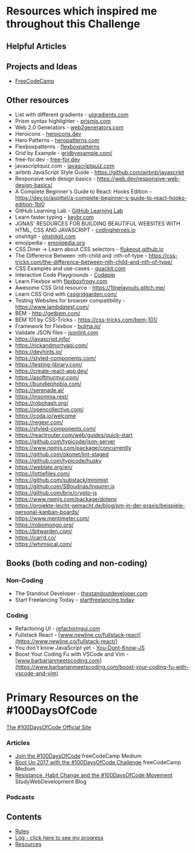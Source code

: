 # Resources which inspired me throughout this Challenge

## Helpful Articles

## Projects and Ideas

- [FreeCodeCamp](https://www.freecodecamp.com)

## Other resources

- List with different gradients - [uigradients.com](https://uigradients.com/)
- Prism syntax highlighter - [prismjs.com](https://prismjs.com/)
- Web 2.0 Generators - [web2generators.com](https://www.web2generators.com/)
- Heroicons - [heroicons.dev](https://heroicons.dev/)
- Hero Patterns - [heropatterns.com](https://www.heropatterns.com/)
- Flexboxpatterns - [flexboxpatterns](https://www.flexboxpatterns.com/)
- Grid by Example - [gridbyexample.com/](https://gridbyexample.com/)
- free-for.dev - [free-for.dev](https://free-for.dev/)
- javascriptquiz.com - [javascriptquiz.com](https://javascriptquiz.com/)
- airbnb JavaScript Style Guide - https://github.com/airbnb/javascript
- Responsive web design basics - https://web.dev/responsive-web-design-basics/
- A Complete Beginner's Guide to React: Hooks Edition - https://dev.to/aspittel/a-complete-beginner-s-guide-to-react-hooks-edition-1bi0
- GitHub Learning Lab - [GitHub Learning Lab](https://lab.github.com/)
- Learn faster typing - [keybr.com](https://www.keybr.com/)
- JONAS' RESOURCES FOR BUILDING BEAUTIFUL WEBSITES WITH HTML, CSS AND JAVASCRIPT - [codingheroes.io](http://codingheroes.io/resources/)
- ohshitgit - [ohshitgit.com](https://ohshitgit.com/)
- emojipedia - [emojipedia.org](https://emojipedia.org/)
- CSS Diner -> Learn about CSS selectors - [flukeout.github.io](https://flukeout.github.io/)
- The Difference Between :nth-child and :nth-of-type - https://css-tricks.com/the-difference-between-nth-child-and-nth-of-type/
- CSS Examples and use-cases - [quackit.com](https://www.quackit.com/css/examples/)
- Interactive Code Playgrounds - [Codepip](https://codepip.com/)
- Learn Flexbox with [flexboxfrogy.com](https://flexboxfroggy.com/)
- Awesome CSS Grid resource - https://1linelayouts.glitch.me/
- Learn CSS Grid with [cssgridgarden.com/](https://cssgridgarden.com/)
- Testing Websites for browser compatibility - https://www.lambdatest.com/
- BEM - http://getbem.com/
- BEM 101 by CSS-Tricks - https://css-tricks.com/bem-101/
- Framework for Flexbox - [bulma.io/](https://bulma.io/)
- Validate JSON files - [jsonlint.com](https://jsonlint.com/)
- https://javascript.info/
- https://rickandmortyapi.com/
- https://devhints.io/
- https://styled-components.com/
- https://testing-library.com/
- https://create-react-app.dev/
- https://asoftmurmur.com/
- https://bundlephobia.com/
- https://serenade.ai/
- https://insomnia.rest/
- https://robohash.org/
- https://opencollective.com/
- https://coda.io/welcome
- https://regexr.com/
- https://styled-components.com/
- https://reactrouter.com/web/guides/quick-start
- https://github.com/typicode/json-server
- https://www.npmjs.com/package/concurrently
- https://github.com/okonet/lint-staged
- https://github.com/typicode/husky
- https://weblate.org/en/
- https://lottiefiles.com/
- https://github.com/substack/minimist
- https://github.com/SBoudrias/Inquirer.js
- https://github.com/brix/crypto-js
- https://www.npmjs.com/package/dotenv
- https://projekte-leicht-gemacht.de/blog/pm-in-der-praxis/beispiele-personal-kanban-boards/
- https://www.mentimeter.com/
- https://robomongo.org/
- https://bitwarden.com/
- https://carrd.co/
- https://whimsical.com/

## Books (both coding and non-coding)

### Non-Coding

- The Standout Developer - [thestandoutdeveloper.com](https://www.thestandoutdeveloper.com/)
- Start Freelancing Today - [startfreelancing.today](https://startfreelancing.today/)

### Coding

- Refactoring UI - [refactoringui.com](https://refactoringui.com/book/)
- Fullstack React - [www.newline.co/fullstack-react](https://www.newline.co/fullstack-react/)
- You don't know JavaScript yet - [You-Dont-Know-JS](https://github.com/getify/You-Dont-Know-JS)
- Boost Your Coding Fu with VSCode and Vim - [www.barbarianmeetscoding.com](https://www.barbarianmeetscoding.com/boost-your-coding-fu-with-vscode-and-vim)

# Primary Resources on the #100DaysOfCode

[The #100DaysOfCode Official Site](http://100daysofcode.com/)

### Articles

- [Join the #100DaysOfCode](https://medium.freecodecamp.com/join-the-100daysofcode-556ddb4579e4) freeCodeCamp Medium
- [Boot Up 2017 with the #100DaysOfCode Challenge](https://medium.freecodecamp.com/start-2017-with-the-100daysofcode-improved-and-updated-18ce604b237b) freeCodeCamp Medium
- [Resistance, Habit Change and the #100DaysOfCode Movement](https://studywebdevelopment.com/100-days-of-code.html) StudyWebDevelopment Blog

### Podcasts

## Contents

- [Rules](rules.md)
- [Log - click here to see my progress](log.md)
- [Resources](resources.md)
